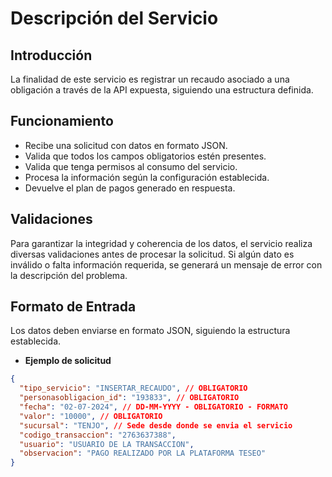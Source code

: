 # Descripción del Servicio

## **Introducción**
La finalidad de este servicio es registrar un recaudo asociado a una obligación a través de la API expuesta, siguiendo una estructura definida.

## **Funcionamiento**
- Recibe una solicitud con datos en formato JSON.
- Valida que todos los campos obligatorios estén presentes.
- Valida que tenga permisos al consumo del servicio.
- Procesa la información según la configuración establecida.
- Devuelve el plan de pagos generado en respuesta.

## **Validaciones**
Para garantizar la integridad y coherencia de los datos, el servicio realiza diversas validaciones antes de procesar la solicitud. Si algún dato es inválido o falta información requerida, se generará un mensaje de error con la descripción del problema.

## **Formato de Entrada**
Los datos deben enviarse en formato JSON, siguiendo la estructura establecida.

- **Ejemplo de solicitud** 
```json
{
  "tipo_servicio": "INSERTAR_RECAUDO", // OBLIGATORIO
  "personasobligacion_id": "193833", // OBLIGATORIO
  "fecha": "02-07-2024", // DD-MM-YYYY - OBLIGATORIO - FORMATO
  "valor": "10000", // OBLIGATORIO
  "sucursal": "TENJO", // Sede desde donde se envia el servicio
  "codigo_transaccion": "2763637388",
  "usuario": "USUARIO DE LA TRANSACCION",
  "observacion": "PAGO REALIZADO POR LA PLATAFORMA TESEO"
}
```